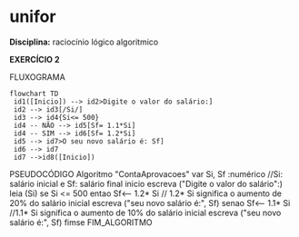 # unifor 
**Disciplina:** raciocínio lógico algoritmico


**EXERCÍCIO 2**


FLUXOGRAMA
```mermaid
flowchart TD
 id1([Inicio]) --> id2>Digite o valor do salário:]
 id2 --> id3[/Si/]
 id3 --> id4{Si<= 500}
 id4 -- NÃO --> id5[Sf= 1.1*Si]
 id4 -- SIM --> id6[Sf= 1.2*Si]
 id5 --> id7>O seu novo salário é: Sf]
 id6 --> id7
 id7 -->id8([Inicio])
```

PSEUDOCÓDIGO
Algoritmo "ContaAprovacoes"
var
  Si, Sf :numérico               //Si: salário inicial e Sf: salário final
inicio
     escreva ("Digite o valor do salário":)
     leia (Si)
     se Si <= 500 entao
        Sf<-- 1.2* Si             // 1.2* Si significa o aumento de 20% do salário inicial
        escreva ("seu novo salário é:", Sf)
     senao
        Sf<-- 1.1* Si              //1.1* Si significa o aumento de 10% do salário inicial
         escreva ("seu novo salário é:", Sf)
     fimse
FIM_ALGORITMO




 
